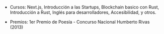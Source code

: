 - Cursos: Next.js, Introducción a las Startups, Blockchain basico con Rust, Introducción a Rust, Inglés para desarrolladores, Accesibilidad, y otros.

- Premios: 1er Premio de Poesía - Concurso Nacional Humberto Rivas (2013)
